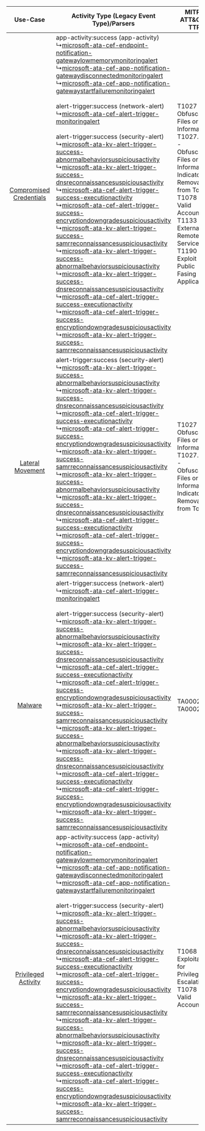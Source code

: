 |    Use-Case    | Activity Type (Legacy Event Type)/Parsers    | MITRE ATT&CK® TTP    | Content    |
|:----:| ---- | ---- | ---- |
| [Compromised Credentials](../../../UseCases/uc_compromised_credentials.md) |  app-activity:success (app-activity)<br> ↳[microsoft-ata-cef-endpoint-notification-gatewaylowmemorymonitoringalert](Ps/pC_microsoftatacefendpointnotificationgatewaylowmemorymonitoringalert.md)<br> ↳[microsoft-ata-cef-app-notification-gatewaydisconnectedmonitoringalert](Ps/pC_microsoftatacefappnotificationgatewaydisconnectedmonitoringalert.md)<br> ↳[microsoft-ata-cef-app-notification-gatewaystartfailuremonitoringalert](Ps/pC_microsoftatacefappnotificationgatewaystartfailuremonitoringalert.md)<br><br> alert-trigger:success (network-alert)<br> ↳[microsoft-ata-cef-alert-trigger-monitoringalert](Ps/pC_microsoftatacefalerttriggermonitoringalert.md)<br><br> alert-trigger:success (security-alert)<br> ↳[microsoft-ata-kv-alert-trigger-success-abnormalbehaviorsuspiciousactivity](Ps/pC_microsoftatakvalerttriggersuccessabnormalbehaviorsuspiciousactivity.md)<br> ↳[microsoft-ata-kv-alert-trigger-success-dnsreconnaissancesuspiciousactivity](Ps/pC_microsoftatakvalerttriggersuccessdnsreconnaissancesuspiciousactivity.md)<br> ↳[microsoft-ata-cef-alert-trigger-success-executionactivity](Ps/pC_microsoftatacefalerttriggersuccessexecutionactivity.md)<br> ↳[microsoft-ata-cef-alert-trigger-success-encryptiondowngradesuspiciousactivity](Ps/pC_microsoftatacefalerttriggersuccessencryptiondowngradesuspiciousactivity.md)<br> ↳[microsoft-ata-kv-alert-trigger-success-samrreconnaissancesuspiciousactivity](Ps/pC_microsoftatakvalerttriggersuccesssamrreconnaissancesuspiciousactivity.md)<br> ↳[microsoft-ata-kv-alert-trigger-success-abnormalbehaviorsuspiciousactivity](Ps/pC_microsoftatakvalerttriggersuccessabnormalbehaviorsuspiciousactivity.md)<br> ↳[microsoft-ata-kv-alert-trigger-success-dnsreconnaissancesuspiciousactivity](Ps/pC_microsoftatakvalerttriggersuccessdnsreconnaissancesuspiciousactivity.md)<br> ↳[microsoft-ata-cef-alert-trigger-success-executionactivity](Ps/pC_microsoftatacefalerttriggersuccessexecutionactivity.md)<br> ↳[microsoft-ata-cef-alert-trigger-success-encryptiondowngradesuspiciousactivity](Ps/pC_microsoftatacefalerttriggersuccessencryptiondowngradesuspiciousactivity.md)<br> ↳[microsoft-ata-kv-alert-trigger-success-samrreconnaissancesuspiciousactivity](Ps/pC_microsoftatakvalerttriggersuccesssamrreconnaissancesuspiciousactivity.md)<br> | T1027 - Obfuscated Files or Information<br>T1027.005 - Obfuscated Files or Information: Indicator Removal from Tools<br>T1078 - Valid Accounts<br>T1133 - External Remote Services<br>T1190 - Exploit Public Fasing Application<br> | [<ul><li>80 Rules</li></ul><ul><li>42 Models</li></ul>](RM/r_m_microsoft_microsoft_advanced_threat_analytics_Compromised_Credentials.md) |
|        [Lateral Movement](../../../UseCases/uc_lateral_movement.md)        |  alert-trigger:success (security-alert)<br> ↳[microsoft-ata-kv-alert-trigger-success-abnormalbehaviorsuspiciousactivity](Ps/pC_microsoftatakvalerttriggersuccessabnormalbehaviorsuspiciousactivity.md)<br> ↳[microsoft-ata-kv-alert-trigger-success-dnsreconnaissancesuspiciousactivity](Ps/pC_microsoftatakvalerttriggersuccessdnsreconnaissancesuspiciousactivity.md)<br> ↳[microsoft-ata-cef-alert-trigger-success-executionactivity](Ps/pC_microsoftatacefalerttriggersuccessexecutionactivity.md)<br> ↳[microsoft-ata-cef-alert-trigger-success-encryptiondowngradesuspiciousactivity](Ps/pC_microsoftatacefalerttriggersuccessencryptiondowngradesuspiciousactivity.md)<br> ↳[microsoft-ata-kv-alert-trigger-success-samrreconnaissancesuspiciousactivity](Ps/pC_microsoftatakvalerttriggersuccesssamrreconnaissancesuspiciousactivity.md)<br> ↳[microsoft-ata-kv-alert-trigger-success-abnormalbehaviorsuspiciousactivity](Ps/pC_microsoftatakvalerttriggersuccessabnormalbehaviorsuspiciousactivity.md)<br> ↳[microsoft-ata-kv-alert-trigger-success-dnsreconnaissancesuspiciousactivity](Ps/pC_microsoftatakvalerttriggersuccessdnsreconnaissancesuspiciousactivity.md)<br> ↳[microsoft-ata-cef-alert-trigger-success-executionactivity](Ps/pC_microsoftatacefalerttriggersuccessexecutionactivity.md)<br> ↳[microsoft-ata-cef-alert-trigger-success-encryptiondowngradesuspiciousactivity](Ps/pC_microsoftatacefalerttriggersuccessencryptiondowngradesuspiciousactivity.md)<br> ↳[microsoft-ata-kv-alert-trigger-success-samrreconnaissancesuspiciousactivity](Ps/pC_microsoftatakvalerttriggersuccesssamrreconnaissancesuspiciousactivity.md)<br>    | T1027 - Obfuscated Files or Information<br>T1027.005 - Obfuscated Files or Information: Indicator Removal from Tools<br>    | [<ul><li>2 Rules</li></ul>](RM/r_m_microsoft_microsoft_advanced_threat_analytics_Lateral_Movement.md)    |
|    [Malware](../../../UseCases/uc_malware.md)    |  alert-trigger:success (network-alert)<br> ↳[microsoft-ata-cef-alert-trigger-monitoringalert](Ps/pC_microsoftatacefalerttriggermonitoringalert.md)<br><br> alert-trigger:success (security-alert)<br> ↳[microsoft-ata-kv-alert-trigger-success-abnormalbehaviorsuspiciousactivity](Ps/pC_microsoftatakvalerttriggersuccessabnormalbehaviorsuspiciousactivity.md)<br> ↳[microsoft-ata-kv-alert-trigger-success-dnsreconnaissancesuspiciousactivity](Ps/pC_microsoftatakvalerttriggersuccessdnsreconnaissancesuspiciousactivity.md)<br> ↳[microsoft-ata-cef-alert-trigger-success-executionactivity](Ps/pC_microsoftatacefalerttriggersuccessexecutionactivity.md)<br> ↳[microsoft-ata-cef-alert-trigger-success-encryptiondowngradesuspiciousactivity](Ps/pC_microsoftatacefalerttriggersuccessencryptiondowngradesuspiciousactivity.md)<br> ↳[microsoft-ata-kv-alert-trigger-success-samrreconnaissancesuspiciousactivity](Ps/pC_microsoftatakvalerttriggersuccesssamrreconnaissancesuspiciousactivity.md)<br> ↳[microsoft-ata-kv-alert-trigger-success-abnormalbehaviorsuspiciousactivity](Ps/pC_microsoftatakvalerttriggersuccessabnormalbehaviorsuspiciousactivity.md)<br> ↳[microsoft-ata-kv-alert-trigger-success-dnsreconnaissancesuspiciousactivity](Ps/pC_microsoftatakvalerttriggersuccessdnsreconnaissancesuspiciousactivity.md)<br> ↳[microsoft-ata-cef-alert-trigger-success-executionactivity](Ps/pC_microsoftatacefalerttriggersuccessexecutionactivity.md)<br> ↳[microsoft-ata-cef-alert-trigger-success-encryptiondowngradesuspiciousactivity](Ps/pC_microsoftatacefalerttriggersuccessencryptiondowngradesuspiciousactivity.md)<br> ↳[microsoft-ata-kv-alert-trigger-success-samrreconnaissancesuspiciousactivity](Ps/pC_microsoftatakvalerttriggersuccesssamrreconnaissancesuspiciousactivity.md)<br>    | TA0002 - TA0002<br>    | [<ul><li>4 Rules</li></ul><ul><li>2 Models</li></ul>](RM/r_m_microsoft_microsoft_advanced_threat_analytics_Malware.md)    |
|     [Privileged Activity](../../../UseCases/uc_privileged_activity.md)     |  app-activity:success (app-activity)<br> ↳[microsoft-ata-cef-endpoint-notification-gatewaylowmemorymonitoringalert](Ps/pC_microsoftatacefendpointnotificationgatewaylowmemorymonitoringalert.md)<br> ↳[microsoft-ata-cef-app-notification-gatewaydisconnectedmonitoringalert](Ps/pC_microsoftatacefappnotificationgatewaydisconnectedmonitoringalert.md)<br> ↳[microsoft-ata-cef-app-notification-gatewaystartfailuremonitoringalert](Ps/pC_microsoftatacefappnotificationgatewaystartfailuremonitoringalert.md)<br><br> alert-trigger:success (security-alert)<br> ↳[microsoft-ata-kv-alert-trigger-success-abnormalbehaviorsuspiciousactivity](Ps/pC_microsoftatakvalerttriggersuccessabnormalbehaviorsuspiciousactivity.md)<br> ↳[microsoft-ata-kv-alert-trigger-success-dnsreconnaissancesuspiciousactivity](Ps/pC_microsoftatakvalerttriggersuccessdnsreconnaissancesuspiciousactivity.md)<br> ↳[microsoft-ata-cef-alert-trigger-success-executionactivity](Ps/pC_microsoftatacefalerttriggersuccessexecutionactivity.md)<br> ↳[microsoft-ata-cef-alert-trigger-success-encryptiondowngradesuspiciousactivity](Ps/pC_microsoftatacefalerttriggersuccessencryptiondowngradesuspiciousactivity.md)<br> ↳[microsoft-ata-kv-alert-trigger-success-samrreconnaissancesuspiciousactivity](Ps/pC_microsoftatakvalerttriggersuccesssamrreconnaissancesuspiciousactivity.md)<br> ↳[microsoft-ata-kv-alert-trigger-success-abnormalbehaviorsuspiciousactivity](Ps/pC_microsoftatakvalerttriggersuccessabnormalbehaviorsuspiciousactivity.md)<br> ↳[microsoft-ata-kv-alert-trigger-success-dnsreconnaissancesuspiciousactivity](Ps/pC_microsoftatakvalerttriggersuccessdnsreconnaissancesuspiciousactivity.md)<br> ↳[microsoft-ata-cef-alert-trigger-success-executionactivity](Ps/pC_microsoftatacefalerttriggersuccessexecutionactivity.md)<br> ↳[microsoft-ata-cef-alert-trigger-success-encryptiondowngradesuspiciousactivity](Ps/pC_microsoftatacefalerttriggersuccessencryptiondowngradesuspiciousactivity.md)<br> ↳[microsoft-ata-kv-alert-trigger-success-samrreconnaissancesuspiciousactivity](Ps/pC_microsoftatakvalerttriggersuccesssamrreconnaissancesuspiciousactivity.md)<br>    | T1068 - Exploitation for Privilege Escalation<br>T1078 - Valid Accounts<br>    | [<ul><li>3 Rules</li></ul><ul><li>1 Models</li></ul>](RM/r_m_microsoft_microsoft_advanced_threat_analytics_Privileged_Activity.md)       |